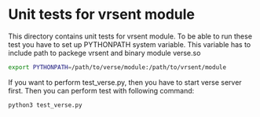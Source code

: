 Unit tests for vrsent module
============================

This directory contains unit tests for vrsent module. To be able to run
these test you have to set up PYTHONPATH system variable. This variable
has to include path to packege vrsent and binary module verse.so

```bash
export PYTHONPATH=/path/to/verse/module:/path/to/vrsent/module
```

If you want to perform test_verse.py, then you have to start verse server
first. Then you can perform test with following command:

```bash
python3 test_verse.py
```
